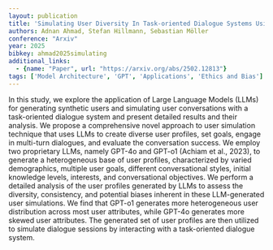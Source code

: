 ```yaml
---
layout: publication
title: 'Simulating User Diversity In Task-oriented Dialogue Systems Using Large Language Models'
authors: Adnan Ahmad, Stefan Hillmann, Sebastian Möller
conference: "Arxiv"
year: 2025
bibkey: ahmad2025simulating
additional_links:
  - {name: "Paper", url: "https://arxiv.org/abs/2502.12813"}
tags: ['Model Architecture', 'GPT', 'Applications', 'Ethics and Bias']
---
```

In this study, we explore the application of Large Language Models (LLMs) for
generating synthetic users and simulating user conversations with a
task-oriented dialogue system and present detailed results and their analysis.
We propose a comprehensive novel approach to user simulation technique that
uses LLMs to create diverse user profiles, set goals, engage in multi-turn
dialogues, and evaluate the conversation success. We employ two proprietary
LLMs, namely GPT-4o and GPT-o1 (Achiam et al., 2023), to generate a
heterogeneous base of user profiles, characterized by varied demographics,
multiple user goals, different conversational styles, initial knowledge levels,
interests, and conversational objectives. We perform a detailed analysis of the
user profiles generated by LLMs to assess the diversity, consistency, and
potential biases inherent in these LLM-generated user simulations. We find that
GPT-o1 generates more heterogeneous user distribution across most user
attributes, while GPT-4o generates more skewed user attributes. The generated
set of user profiles are then utilized to simulate dialogue sessions by
interacting with a task-oriented dialogue system.
